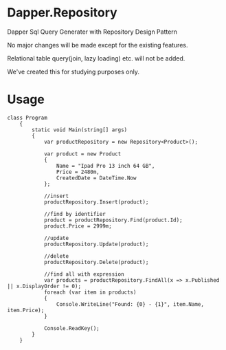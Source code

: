 # Dapper.Repository
Dapper Sql Query Generater with Repository Design Pattern

No major changes will be made except for the existing features.

Relational table query(join, lazy loading) etc. will not be added.

We've created this for studying purposes only.

# Usage
````
class Program
    {
        static void Main(string[] args)
        {
            var productRepository = new Repository<Product>();

            var product = new Product
            {
                Name = "Ipad Pro 13 inch 64 GB",
                Price = 2480m,
                CreatedDate = DateTime.Now
            };

            //insert
            productRepository.Insert(product);

            //find by identifier
            product = productRepository.Find(product.Id);
            product.Price = 2999m;

            //update
            productRepository.Update(product);

            //delete
            productRepository.Delete(product);

            //find all with expression
            var products = productRepository.FindAll(x => x.Published || x.DisplayOrder != 0);
            foreach (var item in products)
            {
                Console.WriteLine("Found: {0} - {1}", item.Name, item.Price);
            }

            Console.ReadKey();
        }
    }
